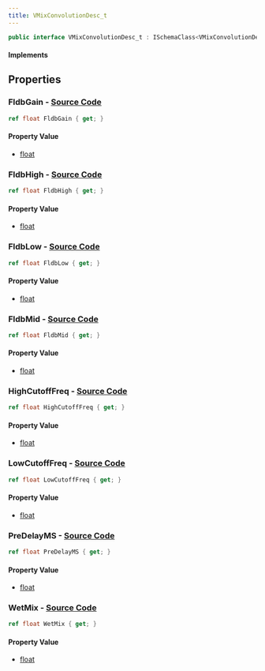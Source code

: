 ```yaml
---
title: VMixConvolutionDesc_t
---
```


```csharp
public interface VMixConvolutionDesc_t : ISchemaClass<VMixConvolutionDesc_t>, ISchemaField, ISchemaClass, INativeHandle
```

#### Implements

## Properties

### **FldbGain** - [Source Code](https://github.com/swiftly-solution/swiftlys2/blob/main/managed/src/SwiftlyS2.Generated/Schemas/Interfaces/VMixConvolutionDesc_t.cs#L16)

```csharp
ref float FldbGain { get; }
```

#### Property Value

- [float](https://learn.microsoft.com/dotnet/api/system.single)

### **FldbHigh** - [Source Code](https://github.com/swiftly-solution/swiftlys2/blob/main/managed/src/SwiftlyS2.Generated/Schemas/Interfaces/VMixConvolutionDesc_t.cs#L26)

```csharp
ref float FldbHigh { get; }
```

#### Property Value

- [float](https://learn.microsoft.com/dotnet/api/system.single)

### **FldbLow** - [Source Code](https://github.com/swiftly-solution/swiftlys2/blob/main/managed/src/SwiftlyS2.Generated/Schemas/Interfaces/VMixConvolutionDesc_t.cs#L22)

```csharp
ref float FldbLow { get; }
```

#### Property Value

- [float](https://learn.microsoft.com/dotnet/api/system.single)

### **FldbMid** - [Source Code](https://github.com/swiftly-solution/swiftlys2/blob/main/managed/src/SwiftlyS2.Generated/Schemas/Interfaces/VMixConvolutionDesc_t.cs#L24)

```csharp
ref float FldbMid { get; }
```

#### Property Value

- [float](https://learn.microsoft.com/dotnet/api/system.single)

### **HighCutoffFreq** - [Source Code](https://github.com/swiftly-solution/swiftlys2/blob/main/managed/src/SwiftlyS2.Generated/Schemas/Interfaces/VMixConvolutionDesc_t.cs#L30)

```csharp
ref float HighCutoffFreq { get; }
```

#### Property Value

- [float](https://learn.microsoft.com/dotnet/api/system.single)

### **LowCutoffFreq** - [Source Code](https://github.com/swiftly-solution/swiftlys2/blob/main/managed/src/SwiftlyS2.Generated/Schemas/Interfaces/VMixConvolutionDesc_t.cs#L28)

```csharp
ref float LowCutoffFreq { get; }
```

#### Property Value

- [float](https://learn.microsoft.com/dotnet/api/system.single)

### **PreDelayMS** - [Source Code](https://github.com/swiftly-solution/swiftlys2/blob/main/managed/src/SwiftlyS2.Generated/Schemas/Interfaces/VMixConvolutionDesc_t.cs#L18)

```csharp
ref float PreDelayMS { get; }
```

#### Property Value

- [float](https://learn.microsoft.com/dotnet/api/system.single)

### **WetMix** - [Source Code](https://github.com/swiftly-solution/swiftlys2/blob/main/managed/src/SwiftlyS2.Generated/Schemas/Interfaces/VMixConvolutionDesc_t.cs#L20)

```csharp
ref float WetMix { get; }
```

#### Property Value

- [float](https://learn.microsoft.com/dotnet/api/system.single)

